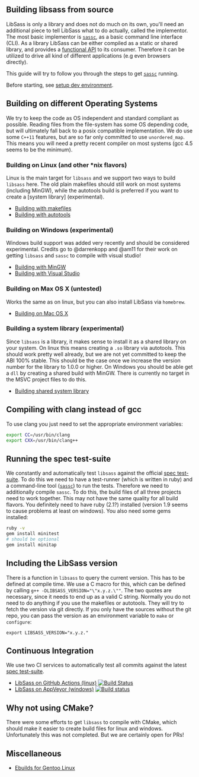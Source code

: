 ## Building libsass from source

LibSass is only a library and does not do much on its own, you'll need an additional
piece to tell LibSass what to do actually, called the implementor. The most basic
implementor is [`sassc`][6], as a basic command line interface (CLI). As a library
LibSass can be either compiled as a static or shared library, and provides a
[functional API](12) to its consumer. Therefore it can be utilized to drive
all kind of different applications (e.g even browsers directly).

This guide will try to follow you through the steps to get [`sassc`][6] running.

Before starting, see [setup dev environment](setup-environment.md).

Building on different Operating Systems
--

We try to keep the code as OS independent and standard compliant as possible.
Reading files from the file-system has some OS depending code, but will ultimately
fall back to a posix compatible implementation. We do use some `C++11` features,
but are so far only committed to use `unordered_map`. This means you will need a
pretty recent compiler on most systems (gcc 4.5 seems to be the minimum).

### Building on Linux (and other *nix flavors)

Linux is the main target for `libsass` and we support two ways to build `libsass` here.
The old plain makefiles should still work on most systems (including MinGW), while the
autotools build is preferred if you want to create a [system library] (experimental).

- [Building with makefiles][1]
- [Building with autotools][2]

### Building on Windows (experimental)

Windows build support was added very recently and should be considered experimental.
Credits go to @darrenkopp and @am11 for their work on getting `libsass` and `sassc`
to compile with visual studio!

- [Building with MinGW][3]
- [Building with Visual Studio][11]

### Building on Max OS X (untested)

Works the same as on linux, but you can also install LibSass via `homebrew`.

- [Building on Mac OS X][10]

### Building a system library (experimental)

Since `libsass` is a library, it makes sense to install it as a shared library on your
system. On linux this means creating a `.so` library via autotools. This should work
pretty well already, but we are not yet committed to keep the ABI 100% stable. This
should be the case once we increase the version number for the library to 1.0.0 or
higher. On Windows you should be able get a `dll` by creating a shared build with
MinGW. There is currently no target in the MSVC project files to do this.

- [Building shared system library][4]

Compiling with clang instead of gcc
--

To use clang you just need to set the appropriate environment variables:

```bash
export CC=/usr/bin/clang
export CXX=/usr/bin/clang++
```

Running the spec test-suite
--

We constantly and automatically test `libsass` against the official [spec test-suite][5].
To do this we need to have a test-runner (which is written in ruby) and a command-line
tool ([`sassc`][6]) to run the tests. Therefore we need to additionally compile `sassc`.
To do this, the build files of all three projects need to work together. This may not have
the same quality for all build flavors. You definitely need to have ruby (2.1?) installed
(version 1.9 seems to cause problems at least on windows). You also need some gems installed:

```bash
ruby -v
gem install minitest
# should be optional
gem install minitap
```

Including the LibSass version
--

There is a function in `libsass` to query the current version. This has to be defined at compile time.
We use a C macro for this, which can be defined by calling `g++ -DLIBSASS_VERSION="\"x.y.z.\""`.
The two quotes are necessary, since it needs to end up as a valid C string. Normally you do not
need to do anything if you use the makefiles or autotools. They will try to fetch the version
via git directly. If you only have the sources without the git repo, you can pass the version
as an environment variable to `make` or `configure`:

```
export LIBSASS_VERSION="x.y.z."
```

Continuous Integration
--

We use two CI services to automatically test all commits against the latest [spec test-suite][5].

- [LibSass on GitHub Actions (linux)][7]
[![Build Status](https://github.com/sass/libsass/actions/workflows/build-and-test.yml/badge.svg)](https://github.com/sass/libsass/actions/workflows/build-and-test.yml)
- [LibSass on AppVeyor (windows)][8]
[![Build status](https://ci.appveyor.com/api/projects/status/github/sass/libsass?svg=true)](https://ci.appveyor.com/project/sass/libsass/branch/master)

Why not using CMake?
--

There were some efforts to get `libsass` to compile with CMake, which should make it easier to
create build files for linux and windows. Unfortunately this was not completed. But we are certainly open for PRs!

Miscellaneous
--

- [Ebuilds for Gentoo Linux](build-on-gentoo.md)

[1]: build-with-makefiles.md
[2]: build-with-autotools.md
[3]: build-with-mingw.md
[4]: build-shared-library.md
[5]: https://github.com/sass/sass-spec
[6]: https://github.com/sass/sassc
[7]: https://github.com/sass/libsass/blob/master/.github/workflows
[8]: https://github.com/sass/libsass/blob/master/appveyor.yml
[9]: implementations.md
[10]: build-on-darwin.md
[11]: build-with-visual-studio.md
[12]: api-doc.md
